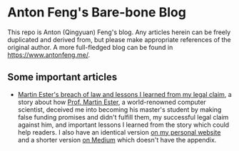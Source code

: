 # Anton Feng's Bare-bone Blog
This repo is Anton (Qingyuan) Feng's blog. Any articles herein can be freely duplicated and derived from, but please make appropriate references of the original author. A more full-fledged blog can be found in https://www.antonfeng.me/.

## Some important articles
- [Martin Ester's breach of law and lessons I learned from my legal claim](https://github.com/simonfqy/bare_bone_blog/blob/main/About%20Martin%20Ester%20and%20Academia/Martin%20Ester's%20breach%20of%20law%20and%20lessons%20I%20learned%20from%20my%20legal%20claim.md), a story about how [Prof. Martin Ester](https://en.wikipedia.org/wiki/Martin_Ester), a world-renowned computer scientist, deceived me into becoming his master's student by making false funding promises and didn't fulfill them, my successful legal claim against him, and important lessons I learned from the story which could help readers. I also have an identical version [on my personal website](https://www.antonfeng.me/martin-esters-breach-of-law-and-lessons-i-learned) and a shorter version [on Medium](https://antonfeng.medium.com/martin-esters-breach-of-law-and-lessons-i-learned-from-my-legal-claim-7fdc964e8500?source=friends_link&sk=a0e0f646d00f85686031fd29623badaa) which doesn't have the appendix.

